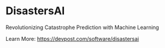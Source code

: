 # DisastersAI

Revolutionizing Catastrophe Prediction with Machine Learning

Learn More: https://devpost.com/software/disastersai
